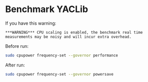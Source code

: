 # Benchmark YACLib

If you have this warning:

```
***WARNING*** CPU scaling is enabled, the benchmark real time measurements may be noisy and will incur extra overhead.
```

Before run:

```bash
sudo cpupower frequency-set --governor performance
```

After run:

```bash
sudo cpupower frequency-set --governor powersave
```
